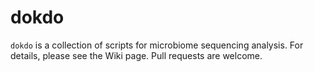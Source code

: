 # dokdo

```dokdo``` is a collection of scripts for microbiome sequencing analysis. For details, please see the Wiki page. Pull requests are welcome.
